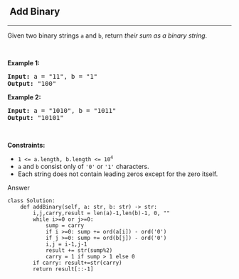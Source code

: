<h2>  Add Binary</h2><hr><div><p>Given two binary strings <code>a</code> and <code>b</code>, return <em>their sum as a binary string</em>.</p>

<p>&nbsp;</p>
<p><strong class="example">Example 1:</strong></p>
<pre><strong>Input:</strong> a = "11", b = "1"
<strong>Output:</strong> "100"
</pre><p><strong class="example">Example 2:</strong></p>
<pre><strong>Input:</strong> a = "1010", b = "1011"
<strong>Output:</strong> "10101"
</pre>
<p>&nbsp;</p>
<p><strong>Constraints:</strong></p>

<ul>
	<li><code>1 &lt;= a.length, b.length &lt;= 10<sup>4</sup></code></li>
	<li><code>a</code> and <code>b</code> consist&nbsp;only of <code>'0'</code> or <code>'1'</code> characters.</li>
	<li>Each string does not contain leading zeros except for the zero itself.</li>
</ul>
</div>

Answer
```
class Solution:
    def addBinary(self, a: str, b: str) -> str:
        i,j,carry,result = len(a)-1,len(b)-1, 0, ""
        while i>=0 or j>=0:
            sump = carry
            if i >=0: sump += ord(a[i]) - ord('0')
            if j >=0: sump += ord(b[j]) - ord('0')
            i,j = i-1,j-1
            result += str(sump%2)
            carry = 1 if sump > 1 else 0
        if carry: result+=str(carry)
        return result[::-1]
```

